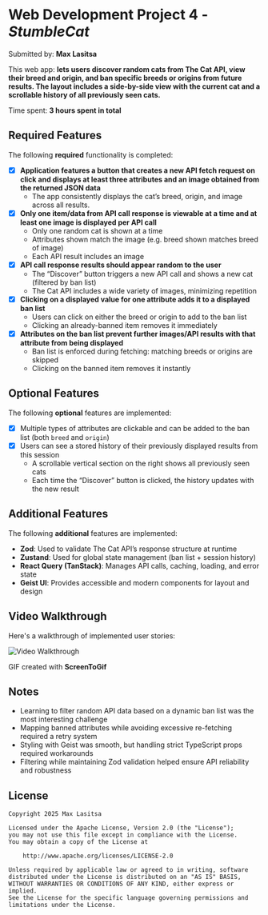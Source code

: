 # Web Development Project 4 - *StumbleCat*

Submitted by: **Max Lasitsa**

This web app: **lets users discover random cats from The Cat API, view their breed and origin, and ban specific breeds or origins from future results. The layout includes a side-by-side view with the current cat and a scrollable history of all previously seen cats.**

Time spent: **3 hours spent in total**

## Required Features

The following **required** functionality is completed: 

- [x] **Application features a button that creates a new API fetch request on click and displays at least three attributes and an image obtained from the returned JSON data**
  - The app consistently displays the cat’s breed, origin, and image across all results.
- [x] **Only one item/data from API call response is viewable at a time and at least one image is displayed per API call**
  - Only one random cat is shown at a time
  - Attributes shown match the image (e.g. breed shown matches breed of image)
  - Each API result includes an image
- [x] **API call response results should appear random to the user**
  - The “Discover” button triggers a new API call and shows a new cat (filtered by ban list)
  - The Cat API includes a wide variety of images, minimizing repetition
- [x] **Clicking on a displayed value for one attribute adds it to a displayed ban list**
  - Users can click on either the breed or origin to add to the ban list
  - Clicking an already-banned item removes it immediately
- [x] **Attributes on the ban list prevent further images/API results with that attribute from being displayed**
  - Ban list is enforced during fetching: matching breeds or origins are skipped
  - Clicking on the banned item removes it instantly

## Optional Features

The following **optional** features are implemented:

- [x] Multiple types of attributes are clickable and can be added to the ban list (both `breed` and `origin`)
- [x] Users can see a stored history of their previously displayed results from this session
  - A scrollable vertical section on the right shows all previously seen cats
  - Each time the “Discover” button is clicked, the history updates with the new result

## Additional Features

The following **additional** features are implemented:

- **Zod**: Used to validate The Cat API’s response structure at runtime
- **Zustand**: Used for global state management (ban list + session history)
- **React Query (TanStack)**: Manages API calls, caching, loading, and error state
- **Geist UI**: Provides accessible and modern components for layout and design

## Video Walkthrough

Here's a walkthrough of implemented user stories:

<img src='http://i.imgur.com/link/to/your/gif/file.gif' title='Video Walkthrough' width='' alt='Video Walkthrough' />

GIF created with **ScreenToGif**  
<!-- Replace with actual GIF or Loom link -->

## Notes

- Learning to filter random API data based on a dynamic ban list was the most interesting challenge
- Mapping banned attributes while avoiding excessive re-fetching required a retry system
- Styling with Geist was smooth, but handling strict TypeScript props required workarounds
- Filtering while maintaining Zod validation helped ensure API reliability and robustness

## License

    Copyright 2025 Max Lasitsa

    Licensed under the Apache License, Version 2.0 (the "License");
    you may not use this file except in compliance with the License.
    You may obtain a copy of the License at

        http://www.apache.org/licenses/LICENSE-2.0

    Unless required by applicable law or agreed to in writing, software
    distributed under the License is distributed on an "AS IS" BASIS,
    WITHOUT WARRANTIES OR CONDITIONS OF ANY KIND, either express or implied.
    See the License for the specific language governing permissions and
    limitations under the License.
